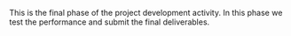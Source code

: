 This is the final phase of the project development activity. In this phase we test the performance and submit the final deliverables.

